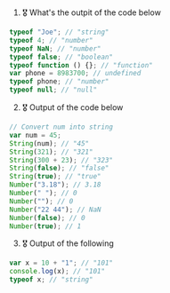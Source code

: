 1. 🎖 What's the outpit of the code below
```js
typeof "Joe"; // "string"
typeof 4; // "number"
typeof NaN; // "number"
typeof false; // "boolean"
typeof function () {}; // "function"
var phone = 8983700; // undefined
typeof phone; // "number"
typeof null; // "null"
```

2. 🎖 Output of the code below
```js
// Convert num into string
var num = 45;
String(num); // "45"
String(321); // "321"
String(300 + 23); // "323"
String(false); // "false"
String(true); // "true"
Number("3.18"); // 3.18
Number(" "); // 0
Number(""); // 0
Number("22 44"); // NaN
Number(false); // 0
Number(true); // 1
```

3. 🎖 Output of the following

```js
var x = 10 + "1"; // "101"
console.log(x); // "101"
typeof x; // "string"
```